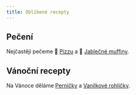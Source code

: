 ```yaml
---
title: Oblíbené recepty
---
```


## Pečení

Nejčastěji pečeme 🍕 [Pizzu](/peceni/ostatni/pizza/) a 🧁 [Jablečné muffiny](/peceni/muffiny/jablkové-muffiny/).

## Vánoční recepty

Na Vánoce děláme [Perníčky](/vanoce/perníčky/) a [Vanilkové rohlíčky](/vanoce/vanilkové-rohlíčky/).

